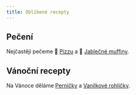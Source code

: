 ```yaml
---
title: Oblíbené recepty
---
```


## Pečení

Nejčastěji pečeme 🍕 [Pizzu](/peceni/ostatni/pizza/) a 🧁 [Jablečné muffiny](/peceni/muffiny/jablkové-muffiny/).

## Vánoční recepty

Na Vánoce děláme [Perníčky](/vanoce/perníčky/) a [Vanilkové rohlíčky](/vanoce/vanilkové-rohlíčky/).

